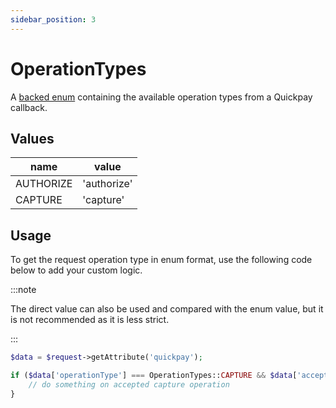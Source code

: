 ```yaml
---
sidebar_position: 3
---
```


# OperationTypes

A [backed enum](https://www.php.net/manual/en/language.enumerations.backed.php) containing the available operation types
from a Quickpay callback.

## Values

| name      | value       |
|-----------|-------------|
| AUTHORIZE | 'authorize' |
| CAPTURE   | 'capture'   |

## Usage

To get the request operation type in enum format, use the following code below to add your custom logic.

:::note

The direct value can also be used and compared with the enum value, but it is not recommended as it is less strict.

:::

```php
$data = $request->getAttribute('quickpay');

if ($data['operationType'] === OperationTypes::CAPTURE && $data['accepted']) {
    // do something on accepted capture operation
}
```
